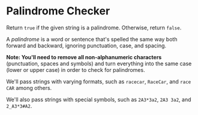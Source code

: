 # Palindrome Checker

Return `true` if the given string is a palindrome. Otherwise, return `false`.

A _palindrome_ is a word or sentence that's spelled the same way both forward and backward, ignoring punctuation, case, and spacing.

**Note: You'll need to remove all non-alphanumeric characters** (punctuation, spaces and symbols) and turn everything into the same case (lower or upper case) in order to check for palindromes.

We'll pass strings with varying formats, such as `racecar`, `RaceCar`, and `race CAR` among others.

We'll also pass strings with special symbols, such as `2A3*3a2`, `2A3 3a2`, and `2_A3*3#A2`.
